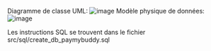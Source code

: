 Diagramme de classe UML: ![image](https://github.com/user-attachments/assets/1fd8fa6b-d7d1-4055-9689-fee19bd863d9)
Modèle physique de données: ![image](https://github.com/user-attachments/assets/2a855408-f167-491e-92e4-c399db4da5d6)

Les instructions SQL se trouvent dans le fichier src/sql/create_db_paymybuddy.sql

